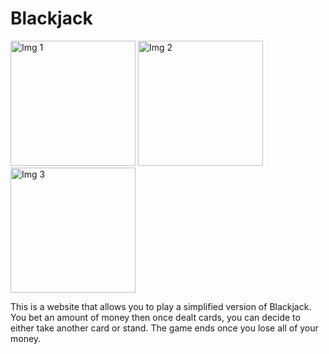 # Blackjack

<img src="Screenshots/Img1.png" alt="Img 1" width="200"/> <img src="Screenshots/Img2.png" alt="Img 2" width="200"/> <img src="Screenshots/Img3.png" alt="Img 3" width="200"/>

This is a website that allows you to play a simplified version of Blackjack. You bet an amount of money
then once dealt cards, you can decide to either take another card or stand. The game ends once you lose
all of your money.
